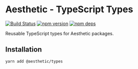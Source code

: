 # Aesthetic - TypeScript Types

[![Build Status](https://github.com/aesthetic-suite/framework/workflows/Build/badge.svg)](https://github.com/aesthetic-suite/framework/actions?query=branch%3Amaster)
[![npm version](https://badge.fury.io/js/%40aesthetic%types.svg)](https://www.npmjs.com/package/@aesthetic/types)
[![npm deps](https://david-dm.org/aesthetic-suite/framework.svg?path=packages/types)](https://www.npmjs.com/package/@aesthetic/types)

Reusable TypeScript types for Aesthetic packages.

## Installation

```
yarn add @aesthetic/types
```
